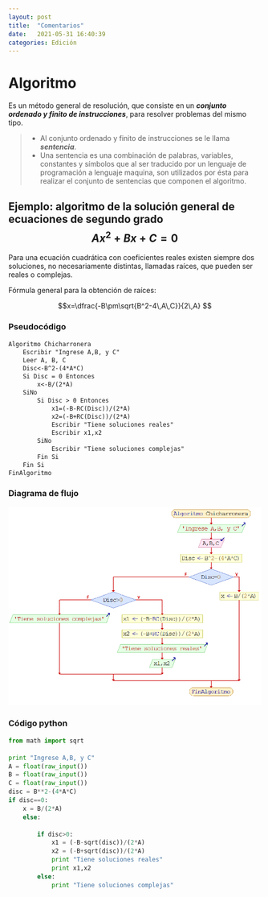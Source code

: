 ```yaml
---
layout: post
title:  "Comentarios"
date:   2021-05-31 16:40:39
categories: Edición
---
```


# Algoritmo

Es un método general de resolución, que consiste en un **_conjunto ordenado y finito de instrucciones_**, para resolver problemas del mismo tipo. 

> + Al conjunto ordenado y finito de instrucciones se le llama **_sentencia_**. 
> + Una sentencia es una combinación de palabras, variables, constantes y símbolos que al ser traducido por un lenguaje de programación a lenguaje maquina, son utilizados por ésta para realizar el conjunto de sentencias que componen el algoritmo.

## Ejemplo: algoritmo de la solución general de ecuaciones de segundo grado $$Ax^2+Bx+C=0$$

Para una ecuación cuadrática con coeficientes reales existen siempre dos soluciones, no necesariamente distintas, llamadas raíces, que pueden ser reales o complejas. 

Fórmula general para la obtención de raíces:

$$x=\dfrac{-B\pm\sqrt{B^2-4\,A\,C}}{2\,A}  $$

### Pseudocódigo 

```
Algoritmo Chicharronera
	Escribir "Ingrese A,B, y C"
	Leer A, B, C
	Disc<-B^2-(4*A*C)
	Si Disc = 0 Entonces
		x<-B/(2*A)
	SiNo
		Si Disc > 0 Entonces
			x1=(-B-RC(Disc))/(2*A)
			x2=(-B+RC(Disc))/(2*A)
			Escribir "Tiene soluciones reales"
			Escribir x1,x2
		SiNo
			Escribir "Tiene soluciones complejas"			
		Fin Si
	Fin Si	
FinAlgoritmo
```
### Diagrama de flujo

![](https://github.com/css-umar/Programacion/blob/master/images/AlgoritmoChicahrronera.png)


### Código python

```python
from math import sqrt

print "Ingrese A,B, y C"
A = float(raw_input())
B = float(raw_input())
C = float(raw_input())
disc = B**2-(4*A*C)
if disc==0:
    x = B/(2*A)
	else:
             
		if disc>0:
            x1 = (-B-sqrt(disc))/(2*A)
			x2 = (-B+sqrt(disc))/(2*A)
			print "Tiene soluciones reales"
			print x1,x2
		else:
			print "Tiene soluciones complejas"
```





